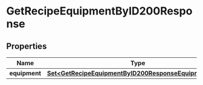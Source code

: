 

# GetRecipeEquipmentByID200Response



## Properties

| Name | Type | Description | Notes |
|------------ | ------------- | ------------- | -------------|
|**equipment** | [**Set&lt;GetRecipeEquipmentByID200ResponseEquipmentInner&gt;**](GetRecipeEquipmentByID200ResponseEquipmentInner.md) |  |  |



